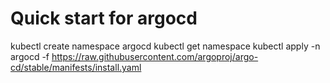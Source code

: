 # Quick start for argocd

kubectl create namespace argocd
kubectl get namespace
kubectl apply -n argocd -f https://raw.githubusercontent.com/argoproj/argo-cd/stable/manifests/install.yaml
